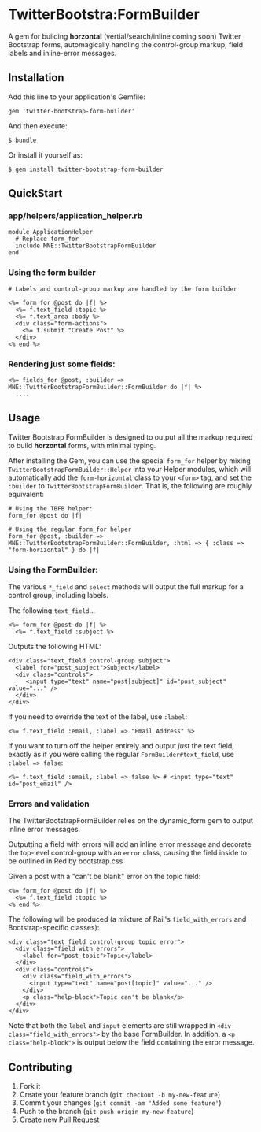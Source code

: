 # TwitterBootstra:FormBuilder

A gem for building **horzontal** (vertial/search/inline coming soon) Twitter Bootstrap forms, automagically handling the
control-group markup, field labels and inline-error messages.

## Installation

Add this line to your application's Gemfile:

    gem 'twitter-bootstrap-form-builder'

And then execute:

    $ bundle

Or install it yourself as:

    $ gem install twitter-bootstrap-form-builder

## QuickStart

### app/helpers/application_helper.rb

    module ApplicationHelper
      # Replace form_for
      include MNE::TwitterBootstrapFormBuilder
    end


### Using the form builder

    # Labels and control-group markup are handled by the form builder
    
    <%= form_for @post do |f| %>
      <%= f.text_field :topic %>
      <%= f.text_area :body %>
      <div class="form-actions">
        <%= f.submit "Create Post" %>
      </div>
    <% end %>

### Rendering just some fields:

    <%= fields_for @post, :builder => MNE::TwitterBootstrapFormBuilder::FormBuilder do |f| %>
      ....
    
## Usage

Twitter Bootstrap FormBuilder is designed to output all the markup required to build **horzontal** forms,
with minimal typing.

After installing the Gem, you can use the special `form_for` helper by mixing `TwitterBootstrapFormBuilder::Helper`
into your Helper modules, which will automatically add the `form-horizontal` class to your `<form>` tag,
and set the `:builder` to `TwitterBootstrapFormBuilder`. That is, the following are roughly equivalent:

    # Using the TBFB helper:
    form_for @post do |f|

    # Using the regular form_for helper
    form_for @post, :builder => MNE::TwitterBootstrapFormBuilder::FormBuilder, :html => { :class => "form-horizontal" } do |f|

### Using the FormBuilder:

The various `*_field` and `select` methods will output the full markup for a control group, including labels.

The following `text_field`...

    <%= form_for @post do |f| %>
      <%= f.text_field :subject %>

Outputs the following HTML:

    <div class="text_field control-group subject">
      <label for="post_subject">Subject</label>
      <div class="controls">
         <input type="text" name="post[subject]" id="post_subject" value="..." />
      </div>
    </div>
    
If you need to override the text of the label, use `:label`:

    <%= f.text_field :email, :label => "Email Address" %>

If you want to turn off the helper entirely and output *just* the text field, exactly as if you were calling
the regular `FormBuilder#text_field`, use `:label => false`:

    <%= f.text_field :email, :label => false %> # <input type="text" id="post_email" />

### Errors and validation

The TwitterBootstrapFormBuilder relies on the dynamic_form gem to output inline error messages.

Outputting a field with errors will add an inline error message and decorate the top-level control-group with an
`error` class, causing the field inside to be outlined in Red by bootstrap.css

Given a post with a "can't be blank" error on the topic field:

    <%= form_for @post do |f| %>
      <%= f.text_field :topic %>
    <% end %>
    
The following will be produced (a mixture of Rail's `field_with_errors` and Bootstrap-specific classes):

    <div class="text_field control-group topic error">
      <div class="field_with_errors">
        <label for="post_topic">Topic</label>
      </div>
      <div class="controls">
        <div class="field_with_errors">
          <input type="text" name="post[topic]" value="..." />
        </div>
        <p class="help-block">Topic can't be blank</p>
      </div>
    </div>

Note that both the `label` and `input` elements are still wrapped in `<div class="field_with_errors">` by the base
FormBuilder. In addition, a `<p class="help-block">` is output below the field containing the error message.

## Contributing

1. Fork it
2. Create your feature branch (`git checkout -b my-new-feature`)
3. Commit your changes (`git commit -am 'Added some feature'`)
4. Push to the branch (`git push origin my-new-feature`)
5. Create new Pull Request
